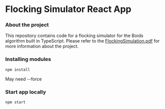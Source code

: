 # Flocking Simulator React App

### About the project

This repository contains code for a flocking simulator for the Boids algorithm built in TypeScript. Please refer to the [FlockingSimulation.pdf](https://github.com/ethan-lao/FlockingSimulator/blob/master/FlockingSimulation.pdf) for more information about the project.

### Installing modules

`npm install`

May need --force

### Start app locally

`npm start`
